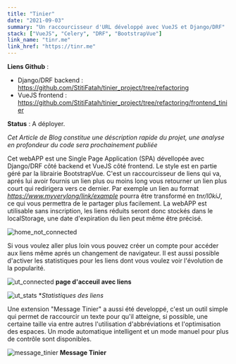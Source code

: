 ```yaml
---
title: "Tinier"
date: "2021-09-03"
summary: "Un raccourcisseur d'URL développé avec VueJS et Django/DRF"
stack: ["VueJS", "Celery", "DRF", "BootstrapVue"]
link_name: "tinr.me"
link_href: "https://tinr.me" 
---
```


**Liens Github** :

- Django/DRF backend : <https://github.com/StitiFatah/tinier_project/tree/refactoring>
- VueJS frontend : <https://github.com/StitiFatah/tinier_project/tree/refactoring/frontend_tinier>

**Status** : A déployer.

_Cet Article de Blog constitue une déscription rapide du projet, une analyse en profondeur du code sera prochainement publiée_

Cet webAPP est une Single Page Application (SPA) dévellopée avec Django/DRF côté backend et VueJS côté frontend. Le style est en partie géré par la librairie BootstrapVue. C'est un raccourcisseur de liens qui va, aprés lui avoir fournis un lien plus ou moins long vous retourner un lien plus court qui redirigera vers ce dernier. Par exemple un lien au format *https://www.myverylong/link/example* pourra être transformé en _tnr/l0kiJ_, ce qui vous permettra de le partager plus facilement. La webAPP est utilisable sans inscription, les liens réduits seront donc stockés dans le localStorage, une date d'expiration du lien peut même être précisé.

![home_not_connected](/images/ut_not_connected.png)

Si vous voulez aller plus loin vous pouvez créer un compte pour accéder aux liens même aprés un changement de navigateur. Il est aussi possible d'activer les statistiques pour les liens dont vous voulez voir l'évolution de la popularité.

![ut_connected](/images/ut_connected.png)
**page d'acceuil avec liens**

![ut_stats](/images/ut_stats.png) \*_Statistiques des liens_

Une extension "Message Tinier" a aussi été developpé, c'est un outil simple qui permet de raccourcir un texte pour qu'il atteigne, si possible, une certaine taille via entre autres l'utilisation d'abbréviations et l'optimisation des espaces. Un mode automatique intelligent et un mode manuel pour plus de contrôle sont disponibles.

![message_tinier](/images/mt.png)
**Message Tinier**
